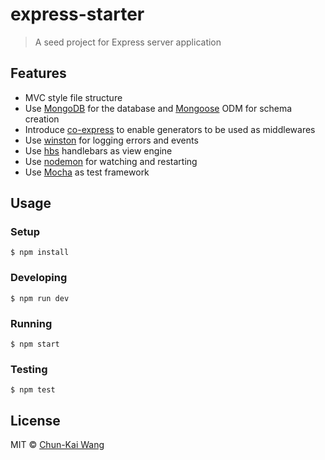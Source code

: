 # express-starter

> A seed project for Express server application

## Features

- MVC style file structure
- Use [MongoDB](https://www.mongodb.com/) for the database and [Mongoose](https://github.com/Automattic/mongoose) ODM for schema creation
- Introduce [co-express](https://github.com/mciparelli/co-express) to enable generators to be used as middlewares
- Use [winston](https://github.com/winstonjs/winston) for logging errors and events
- Use [hbs](https://github.com/donpark/hbs) handlebars as view engine
- Use [nodemon](https://github.com/remy/nodemon) for watching and restarting
- Use [Mocha](https://github.com/mochajs/mocha) as test framework

## Usage

### Setup

```shell
$ npm install
```

### Developing

```shell
$ npm run dev
```

### Running

```
$ npm start
```

### Testing

```
$ npm test
```


## License

MIT © [Chun-Kai Wang](https://github.com/chunkai1312)
